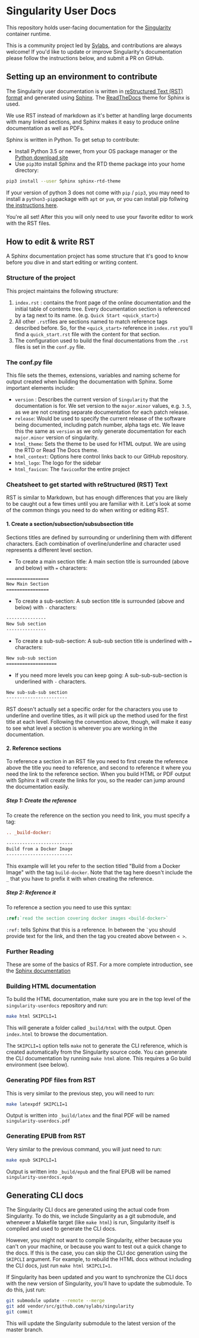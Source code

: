 # Singularity User Docs

This repository holds user-facing documentation for the
[Singularity](https://github.com/sylabs/singularity) container runtime.

This is a community project led by [Sylabs](https://sylabs.io), and
contributions are always welcome! If you'd like to update or improve
Singularity's documentation please follow the instructions below, and submit a
PR on GitHub.

## Setting up an environment to contribute

The Singularity user documentation is written in [reStructured Text (RST)
format](http://docutils.sourceforge.net/rst.html) and generated using
[Sphinx](https://pypi.org/project/Sphinx/). The
[ReadTheDocs](https://readthedocs.org/) theme for Sphinx is used.

We use RST instead of markdown as it's better at handling large documents with
many linked sections, and Sphinx makes it easy to produce online documentation
as well as PDFs.

Sphinx is written in Python. To get setup to contribute:

- Install Python 3.5 or newer, from your OS package manager or the [Python download
  site](https://www.python.org/downloads/)
- Use `pip3`to install Sphinx and the RTD theme package into your home directory:

```sh
pip3 install --user Sphinx sphinx-rtd-theme
```

If your version of python 3 does not come with `pip` / `pip3`, you may need to
install a `python3-pip`package with `apt` or `yum`, or you can install pip
follwing [the instructions here](https://pip.pypa.io/en/stable/installing/).

You're all set! After this you will only need to use your favorite editor to
work with the RST files.

## How to edit & write RST

A Sphinx documentation project has some structure that it's good to know before
you dive in and start editing or writing content.

### Structure of the project

This project maintains the following structure:

1. `index.rst` : contains the front page of the online documentation and the
   initial table of contents tree. Every documentation section is referenced by
   a tag next to its name. (e.g. ``Quick Start <quick_start>``)
2. All other `.rst`files are sections named to match reference tags described
   before. So, for the `<quick_start>` reference in `index.rst` you'll find
   a `quick_start.rst` file with the content for that section.
3. The configuration used to build the final documentations from the `.rst`
   files is set in the `conf.py` file.

### The conf.py file

This file sets the themes, extensions, variables and naming scheme for output
created when building the documentation with Sphinx. Some important elements
include:

- `version` : Describes the current version of `Singularity` that the
  documentation is for. We set version to the `major.minor` values, e.g. `3.5`,
  as we are not creating separate documentation for each patch release.
- `release`: Would be used to specify the current release of the software being
  documented, including patch number, alpha tags etc. We leave this the same as
  `version` as we only generate documentation for each `major.minor` version of
  singularity.
- `html_theme`: Sets the theme to be used for HTML output. We are using the RTD
  or Read The Docs theme.
- `html_context`: Options here control links back to our GitHub repository.
- `html_logo`: The logo for the sidebar
- `html_favicon`: The `favicon`for the entire project

### Cheatsheet to get started with reStructured (RST) Text

RST is similar to Markdown, but has enough differences that you are likely to be
caught out a few times until you are familiar with it. Let's look at some of the
common things you need to do when writing or editing RST.

#### 1. Create a section/subsection/subsubsection title

Sections titles are defined by surrounding or underlining them
with different characters. Each combination of overline/underline and character
used represents a different level section.

- To create a main section title: A main section title is surrounded (above and
  below) with `=` characters:

```rst
================
New Main Section
================
```

- To create a sub-section: A sub section title is surrounded (above and below)
  with `-` characters:

```rst
---------------
New Sub section
---------------
```

- To create a sub-sub-section: A sub-sub section title is underlined with ``=``
  characters:

```rst
New sub-sub section
===================
```

- If you need more levels you can keep going: A sub-sub-sub-section is
  underlined with `-` characters.

```rst
New sub-sub-sub section
-----------------------
```

RST doesn't actually set a specific order for the characters you use to
underline and overline titles, as it will pick up the method used for the first
title at each level. Following the convention above, though, will make it easy
to see what level a section is wherever you are working in the documentation.

#### 2. Reference sections

To reference a section in an RST file you need to first create the reference
above the title you need to reference, and second to reference it where you need
the link to the reference section. When you build HTML or PDF output with Sphinx
it will create the links for you, so the reader can jump around the
documentation easily.

##### Step 1: Create the reference

To create the reference on the section you need to link, you must specify a
tag:

```rst
.. _build-docker:

-------------------------
Build from a Docker Image
-------------------------
```

This example will let you refer to the section titled "Build from a Docker
Image" with the tag `build-docker`. Note that the tag here doesn't include the
`_` that you have to prefix it with when creating the reference.

##### Step 2: Reference it

To reference a section you need to use this syntax:

```rst
:ref:`read the section covering docker images <build-docker>`
```

`:ref:` tells Sphinx that this is a reference. In between the `` ` ``you should
provide text for the link, and then the tag you created above between `< >`.

### Further Reading

These are some of the basics of RST. For a more complete introduction, see the
[Sphinx documentation](https://www.sphinx-doc.org/en/master/usage/restructuredtext/basics.html)

### Building HTML documentation

To build the HTML documentation, make sure you are in the top level of the
`singularity-userdocs` repository and run:

```sh
make html SKIPCLI=1
```

This will generate a folder called `_build/html` with the output. Open
`index.html` to browse the documentation.

The `SKIPCLI=1` option tells `make` not to generate the CLI reference, which is
created automatically from the Singularity source code. You can generate the CLI
documentation by running `make html` alone. This requires a Go build
environment (see below).

### Generating PDF files from RST

This is very similar to the previous step, you will need to run:

```sh
make latexpdf SKIPCLI=1
```

Output is written into `_build/latex` and the final PDF will be named
`singularity-userdocs.pdf`

### Generating EPUB from RST

Very similar to the previous command, you will just need to run:

```sh
make epub SKIPCLI=1
```

Output is written into `_build/epub` and the final EPUB will be named
`singularity-userdocs.epub`

## Generating CLI docs

The Singularity CLI docs are generated using the actual code from Singularity.
To do this, we include Singularity as a git submodule, and whenever a Makefile
target (like `make html`) is run, Singularity itself is compiled and used to
generate the CLI docs.

However, you might not want to compile Singularity, either because you can't on
your machine, or because you want to test out a quick change to the docs.  If
this is the case, you can skip the CLI doc generation using the `SKIPCLI`
argument.  For example, to rebuild the HTML docs without including the CLI docs,
just run `make html SKIPCLI=1`.

If Singularity has been updated and you want to synchronize the CLI docs with
the new version of Singularity, you'll have to update the submodule.  To do
this, just run:

```bash
git submodule update --remote --merge
git add vendor/src/github.com/sylabs/singularity
git commit
```

This will update the Singularity submodule to the latest version of the master
branch.
